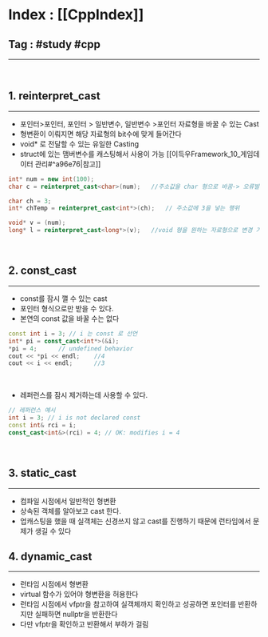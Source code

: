 # Index : [[CppIndex]]
## Tag : #study #cpp
---
   
## 1. reinterpret_cast
---
* 포인터>포인터, 포인터 > 일반변수, 일반변수 >포인터 자료형을 바꿀 수 있는 Cast
* 형변환이 이뤄지면 해당 자료형의 bit수에 맞게 들어간다
* void* 로 전달할 수 있는 유일한 Casting
* struct에 있는 맴버변수를 캐스팅해서 사용이 가능 [[이득우Framework_10_게임데이터 관리#^a96e76|참고]]
```cpp
int* num = new int(100);
char c = reinterpret_cast<char>(num);   //주소값을 char 형으로 바꿈-> 오류발생 : char는 1byte라 주소값인 4byte를 담을 수 없음

char ch = 3;
int* chTemp = reinterpret_cast<int*>(ch);   // 주소값에 3을 넣는 행위

void* v = (num);
long* l = reinterpret_cast<long*>(v);   //void 형을 원하는 자료형으로 변경 가능
```
   
   
## 2. const_cast
---
* const를 잠시 깰 수 있는 cast
* 포인터 형식으로만 받을 수 있다.
* 본연의 const 값을 바꿀 수는 없다
```cpp
const int i = 3; // i 는 const 로 선언
int* pi = const_cast<int*>(&i);
*pi = 4;      // undefined behavior
cout << *pi << endl;    //4
cout << i << endl;      //3
```
   
* 레퍼런스를 잠시 제거하는데 사용할 수 있다.
```cpp
// 레퍼런스 예시 
int i = 3; // i is not declared const
const int& rci = i; 
const_cast<int&>(rci) = 4; // OK: modifies i = 4
```
   
   
## 3. static_cast
---
* 컴파일 시점에서 일반적인 형변환
* 상속된 객체를 알아보고 cast 한다.
* 업캐스팅을 했을 때 실객체는 신경쓰지 않고 cast를 진행하기 때문에 런타임에서 문제가 생길 수 있다
   
   
## 4. dynamic_cast
---
* 런타임 시점에서 형변환
* virtual 함수가 있어야 형변환을 허용한다
* 런타임 시점에서 vfptr을 참고하여 실객체까지 확인하고 성공하면 포인터를 반환하지만 실패하면 nullptr을 반환한다
* 다만 vfptr을 확인하고 반환해서 부하가 걸림


